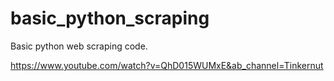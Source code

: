 # basic_python_scraping
Basic python web scraping code.

https://www.youtube.com/watch?v=QhD015WUMxE&ab_channel=Tinkernut
